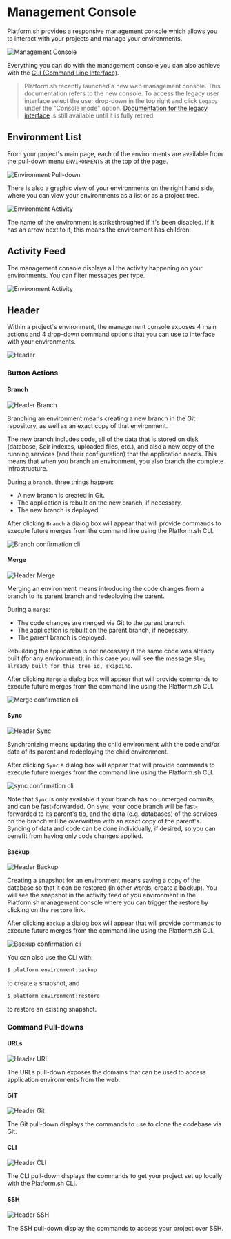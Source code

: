 # Management Console

Platform.sh provides a responsive management console which allows you to interact with your projects and manage your environments. 

![Management Console](/images/management-console/project.png)

Everything you can do with the management console you can also achieve with the  [CLI (Command Line Interface)](/gettingstarted/cli.md).

> Platform.sh recently launched a new web management console.  This documentation refers to the new console.  To access the legacy user interface select the user drop-down in the top right and click `Legacy` under the "Console mode" option.  [Documentation for the legacy interface](https://pr-1068-yzlkgby-t2llqeifuhpzg.eu.platform.sh/administration/web.html) is still available until it is fully retired.

## Environment List

From your project's main page, each of the environments are available from the pull-down menu `ENVIRONMENTS` at the top of the page. 

![Environment Pull-down](/images/to-replace/env-pulldown.png)

There is also a graphic view of your environments on the right hand side, where you can view your environments as a list or as a project tree. 

![Environment Activity](/images/management-console/environments.png)

The name of the environment is strikethroughed if it's been disabled. If it has an arrow next to it, this means the environment has children.

## Activity Feed

The management console displays all the activity happening on your environments. You can filter messages per type.

![Environment Activity](/images/management-console/activity.png)


## Header

Within a project`s environment, the management console exposes 4 main actions and 4 drop-down command options that you can use to interface with your environments. 

![Header](/images/management-console/header-new.png)

### Button Actions

#### Branch

![Header Branch](/images/management-console/header-branch.png)

Branching an environment means creating a new branch in the Git repository, as well as an exact copy of that environment.

The new branch includes code, all of the data that is stored on disk (database, Solr indexes, uploaded files, etc.), and also a new copy of the running services (and their configuration) that the application needs. This means that when you branch an environment, you also branch the complete infrastructure.

During a `branch`, three things happen:

* A new branch is created in Git.
* The application is rebuilt on the new branch, if necessary.
* The new branch is deployed.

After clicking `Branch` a dialog box will appear that will provide commands to execute future merges from the command line using the Platform.sh CLI.

![Branch confirmation cli](/images/management-console/header-branch-box.png)

#### Merge

![Header Merge](/images/managementconsole/header-merge.png)

Merging an environment means introducing the code changes from a branch to its parent branch and redeploying the parent.

During a `merge`:

* The code changes are merged via Git to the parent branch.
* The application is rebuilt on the parent branch, if necessary.
* The parent branch is deployed.

Rebuilding the application is not necessary if the same code was already built (for any environment): in this case you will see the message ``Slug already built for this tree id, skipping``.

After clicking `Merge` a dialog box will appear that will provide commands to execute future merges from the command line using the Platform.sh CLI.

![Merge confirmation cli](/images/management-console/header-merge-box.png)

#### Sync

![Header Sync](/images/management-console/header-sync.png)

Synchronizing means updating the child environment with the code and/or data of its parent and redeploying the child environment.

After clicking `Sync` a dialog box will appear that will provide commands to execute future merges from the command line using the Platform.sh CLI.

![sync confirmation cli](/images/management-console/header-sync-box.png)

Note that `Sync` is only available if your branch has no unmerged commits, and can be fast-forwarded. On `Sync`, your code branch will be fast-forwarded to its parent's tip, and the data (e.g. databases) of the services on the branch will be overwritten with an exact copy of the parent's. Syncing of data and code can be done individually, if desired, so you can benefit from having only code changes applied.

#### Backup

![Header Backup](/images/management-console/header-backup.png)

Creating a snapshot for an environment means saving a copy of the database so that it can be restored (in other words, create a backup). You will see the snapshot in the activity feed of you environment in the Platform.sh management console where you can trigger the restore by
clicking on the `restore` link.

After clicking `Backup` a dialog box will appear that will provide commands to execute future merges from the command line using the Platform.sh CLI.

![Backup confirmation cli](/images/management-console/header-backup-box.png)

You can also use the CLI with:

```bash
$ platform environment:backup
```

to create a snapshot, and

```bash
$ platform environment:restore
```

to restore an existing snapshot.

### Command Pull-downs

#### URLs

![Header URL](/images/management-console/header-urls.png)

The URLs pull-down exposes the domains that can be used to access application environments from the web.

#### GIT

![Header Git](/images/management-console/header-git.png)

The Git pull-down displays the commands to use to clone the codebase via Git.

#### CLI

![Header CLI](/images/management-console/header-cli.png)

The CLI pull-down displays the commands to get your project set up locally with the Platform.sh CLI.

#### SSH

![Header SSH](/images/management-console/header-ssh.png)

The SSH pull-down display the commands to access your project over SSH.
